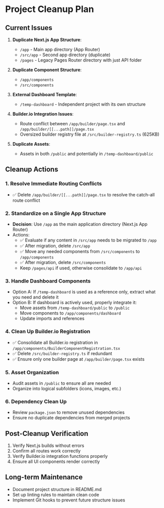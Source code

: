 # Project Cleanup Plan

## Current Issues
1. **Duplicate Next.js App Structure**:
   - `/app` - Main app directory (App Router)
   - `/src/app` - Second app directory (duplicate)
   - `/pages` - Legacy Pages Router directory with just API folder

2. **Duplicate Component Structure**:
   - `/app/components`
   - `/src/components`

3. **External Dashboard Template**:
   - `/temp-dashboard` - Independent project with its own structure

4. **Builder.io Integration Issues**:
   - Route conflict between `/app/builder/page.tsx` and `/app/builder/[[...path]]/page.tsx`
   - Oversized builder registry file at `/src/builder-registry.ts` (625KB)

5. **Duplicate Assets**:
   - Assets in both `/public` and potentially in `/temp-dashboard/public`

## Cleanup Actions

### 1. Resolve Immediate Routing Conflicts
- ✅ Delete `/app/builder/[[...path]]/page.tsx` to resolve the catch-all route conflict

### 2. Standardize on a Single App Structure
- **Decision**: Use `/app` as the main application directory (Next.js App Router)
- Actions:
  - ✅ Evaluate if any content in `/src/app` needs to be migrated to `/app`
  - ✅ After migration, delete `/src/app`
  - ✅ Move any needed components from `/src/components` to `/app/components`
  - ✅ After migration, delete `/src/components`
  - Keep `/pages/api` if used, otherwise consolidate to `/app/api`

### 3. Handle Dashboard Components
- Option A: If `/temp-dashboard` is used as a reference only, extract what you need and delete it
- Option B: If dashboard is actively used, properly integrate it:
  - Move assets from `/temp-dashboard/public` to `/public`
  - Move components to `/app/components/dashboard`
  - Update imports and references

### 4. Clean Up Builder.io Registration
- ✅ Consolidate all Builder.io registration in `/app/components/BuilderComponentRegistration.tsx`
- ✅ Delete `/src/builder-registry.ts` if redundant
- ✅ Ensure only one builder page at `/app/builder/page.tsx` exists

### 5. Asset Organization
- Audit assets in `/public` to ensure all are needed
- Organize into logical subfolders (icons, images, etc.)

### 6. Dependency Clean Up
- Review `package.json` to remove unused dependencies
- Ensure no duplicate dependencies from merged projects

## Post-Cleanup Verification
1. Verify Next.js builds without errors
2. Confirm all routes work correctly
3. Verify Builder.io integration functions properly
4. Ensure all UI components render correctly

## Long-term Maintenance
- Document project structure in README.md
- Set up linting rules to maintain clean code
- Implement Git hooks to prevent future structure issues 